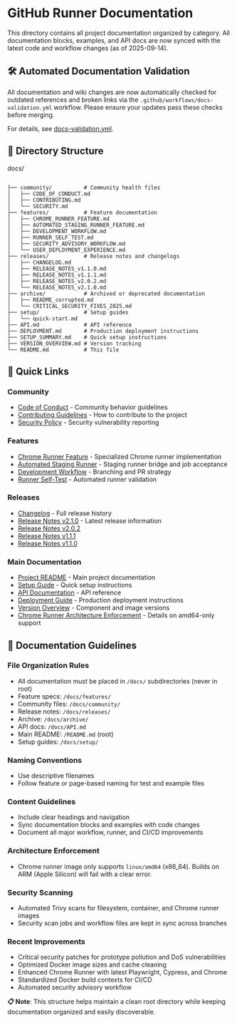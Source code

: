 # GitHub Runner Documentation

This directory contains all project documentation organized by category. All documentation blocks, examples, and API docs are now synced with the latest code and workflow changes (as of 2025-09-14).

## 🛠️ Automated Documentation Validation

All documentation and wiki changes are now automatically checked for outdated references and broken links via the `.github/workflows/docs-validation.yml` workflow. Please ensure your updates pass these checks before merging.

For details, see [docs-validation.yml](../.github/workflows/docs-validation.yml).

## 📁 Directory Structure

docs/
```

├── community/          # Community health files
│   ├── CODE_OF_CONDUCT.md
│   ├── CONTRIBUTING.md
│   └── SECURITY.md
├── features/           # Feature documentation
│   ├── CHROME_RUNNER_FEATURE.md
│   ├── AUTOMATED_STAGING_RUNNER_FEATURE.md
│   ├── DEVELOPMENT_WORKFLOW.md
│   ├── RUNNER_SELF_TEST.md
│   ├── SECURITY_ADVISORY_WORKFLOW.md
│   └── USER_DEPLOYMENT_EXPERIENCE.md
├── releases/           # Release notes and changelogs
│   ├── CHANGELOG.md
│   ├── RELEASE_NOTES_v1.1.0.md
│   ├── RELEASE_NOTES_v1.1.1.md
│   ├── RELEASE_NOTES_v2.0.2.md
│   └── RELEASE_NOTES_v2.1.0.md
├── archive/            # Archived or deprecated documentation
│   ├── README_corrupted.md
│   └── CRITICAL_SECURITY_FIXES_2025.md
├── setup/              # Setup guides
│   └── quick-start.md
├── API.md              # API reference
├── DEPLOYMENT.md       # Production deployment instructions
├── SETUP_SUMMARY.md    # Quick setup instructions
├── VERSION_OVERVIEW.md # Version tracking
└── README.md           # This file
```
## 🔗 Quick Links

### Community

- [Code of Conduct](community/CODE_OF_CONDUCT.md) - Community behavior guidelines
- [Contributing Guidelines](community/CONTRIBUTING.md) - How to contribute to the project
- [Security Policy](../.github/SECURITY.md) - Security vulnerability reporting


### Features
- [Chrome Runner Feature](features/CHROME_RUNNER_FEATURE.md) - Specialized Chrome runner implementation
- [Automated Staging Runner](features/AUTOMATED_STAGING_RUNNER_FEATURE.md) - Staging runner bridge and job acceptance
- [Development Workflow](features/DEVELOPMENT_WORKFLOW.md) - Branching and PR strategy
- [Runner Self-Test](features/RUNNER_SELF_TEST.md) - Automated runner validation


### Releases
- [Changelog](releases/CHANGELOG.md) - Full release history
- [Release Notes v2.1.0](releases/RELEASE_NOTES_v2.1.0.md) - Latest release information
- [Release Notes v2.0.2](releases/RELEASE_NOTES_v2.0.2.md)
- [Release Notes v1.1.1](releases/RELEASE_NOTES_v1.1.1.md)
- [Release Notes v1.1.0](releases/RELEASE_NOTES_v1.1.0.md)


### Main Documentation
- [Project README](../README.md) - Main project documentation
- [Setup Guide](setup/quick-start.md) - Quick setup instructions
- [API Documentation](API.md) - API reference
- [Deployment Guide](DEPLOYMENT.md) - Production deployment instructions
- [Version Overview](VERSION_OVERVIEW.md) - Component and image versions
- [Chrome Runner Architecture Enforcement](features/CHROME_RUNNER_FEATURE.md) - Details on amd64-only support

## 📝 Documentation Guidelines


### File Organization Rules
- All documentation must be placed in `/docs/` subdirectories (never in root)
- Feature specs: `/docs/features/`
- Community files: `/docs/community/`
- Release notes: `/docs/releases/`
- Archive: `/docs/archive/`
- API docs: `/docs/API.md`
- Main README: `/README.md` (root)
- Setup guides: `/docs/setup/`

### Naming Conventions

- Use descriptive filenames
- Follow feature or page-based naming for test and example files

### Content Guidelines

- Include clear headings and navigation
- Sync documentation blocks and examples with code changes
- Document all major workflow, runner, and CI/CD improvements


### Architecture Enforcement
- Chrome runner image only supports `linux/amd64` (x86_64). Builds on ARM (Apple Silicon) will fail with a clear error.

### Security Scanning
- Automated Trivy scans for filesystem, container, and Chrome runner images
- Security scan jobs and workflow files are kept in sync across branches

### Recent Improvements
- Critical security patches for prototype pollution and DoS vulnerabilities
- Optimized Docker image sizes and cache cleaning
- Enhanced Chrome Runner with latest Playwright, Cypress, and Chrome
- Standardized Docker build contexts for CI/CD
- Automated security advisory workflow

**📋 Note**: This structure helps maintain a clean root directory while keeping documentation organized and easily discoverable.
